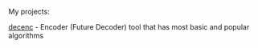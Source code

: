 My projects:

[decenc](https://github.com/dmitriisukhotin/Python-Encoder-Decoder) - Encoder (Future Decoder) tool that has most basic and popular algorithms
